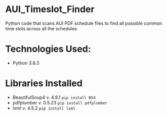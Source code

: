 # AUI_Timeslot_Finder
Python code that scans AUI PDF schedule files to find all possible common time slots across all the schedules
# Technologies Used:
- Python 3.8.3
# Libraries Installed
- BeautifulSoup4 v. 4.9.1 ``` pip install BS4 ```
- pdfplumber v. 0.5.23 ``` pip install pdfplumber ```
- lxml v. 4.5.2 ``` pip install lxml ```
